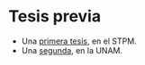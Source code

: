 # Tesis previa

- Una [primera tesis](https://www.academia.edu/36764769/Metodolog%C3%ADa_para_la_elaboraci%C3%B3n_de_un_diccionario_de_la_Reforma_Protestante_y_muestra), en el STPM.
- Una [segunda](https://github.com/AlefoElfo/DRP/blob/main/Tesis), en la UNAM.



